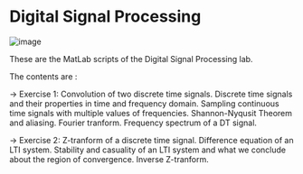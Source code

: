 # Digital Signal Processing

![image](https://user-images.githubusercontent.com/83914255/201235250-7bb35fb9-fc22-4512-bc76-cd8fcdc099fc.png)

These are the MatLab scripts of the Digital Signal Processing lab. 

The contents are :

-> Exercise 1:
  Convolution of two discrete time signals.
  Discrete time signals and their properties in time and frequency domain.
  Sampling continuous time signals with multiple values of frequencies. 
  Shannon-Nyqusit Theorem and aliasing.
  Fourier tranform.
  Frequency spectrum of a DT signal.
   
-> Exercise 2:
  Z-tranform of a discrete time signal.
  Difference equation of an LTI system.
  Stability and casuality of an LTI system and what we conclude about the region of convergence.
  Inverse Z-tranform.

